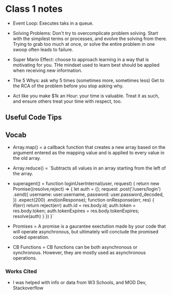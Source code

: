 # Class 1 notes
- Event Loop: Executes taks in a queue. 

- Solving Problems: Don't try to overcomplicate problem solving. Start with the simpilest terms or processes, and evolve the solving from there. Trying to grab too much at once, or solve the entire problem in one swoop often leads to failure. 

- Super Mario Effect: choose to approach learning in a way that is motivating for you. THe mindset used to learn best should be applied when receiving new information. 

- The 5 Whys: ask why 5 times (sometimes more, sometimes less) Get to the RCA of the problem before you stop asking why. 

- Act like you make $1k an Hour: your time is valuable. Treat it as such, and ensure others treat your time with respect, too. 



## Useful Code Tips


## Vocab

- Array.map() = a callback function that creates a new array based on the argument entered as the mapping value and is applied to every value in the old array.  

- Array.reduce() = `Subtracts all values in an array starting from the left of the array. 

- superagent() = function loginUserInternal(user, request) {
  return new Promise((resolve,reject) => {
    let auth = {};
    request
      .post('/users/login')
      .send({
        username: user.username,
        password: user.password_decoded,
      })
      .expect(200)
      .end(onResponse);
    function onResponse(err, res) {
      if(err) return reject(err)
      auth.id = res.body.id;
      auth.token = res.body.token;
      auth.tokenExpires = res.body.tokenExpires;
      resolve(auth)
    }
  })
}`

- Promises = A promise is a gaurantee exectution made by your code that will operate asynchronous, but ultimately will conclude the promised coded operation. 

- CB Functions = CB functions can be both asynchronous or synchronous. However, they are mostly used as asynchronous operations. 

### Works Cited
 - I was helped with info or data from W3 Schools, and MOD Dev, Stackoverflow